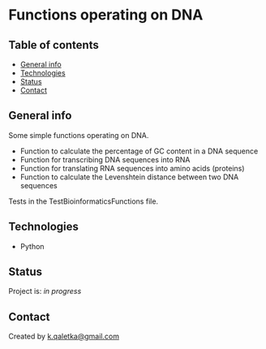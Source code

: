 # Functions operating on DNA

## Table of contents
* [General info](#general-info)
* [Technologies](#technologies)
* [Status](#status)
* [Contact](#contact)

## General info
Some simple functions operating on DNA.

* Function to calculate the percentage of GC content in a DNA sequence
* Function for transcribing DNA sequences into RNA
* Function for translating RNA sequences into amino acids (proteins)
* Function to calculate the Levenshtein distance between two DNA sequences

Tests in the TestBioinformaticsFunctions file.

## Technologies
* Python

## Status
Project is: _in progress_

## Contact
Created by k.qaletka@gmail.com
